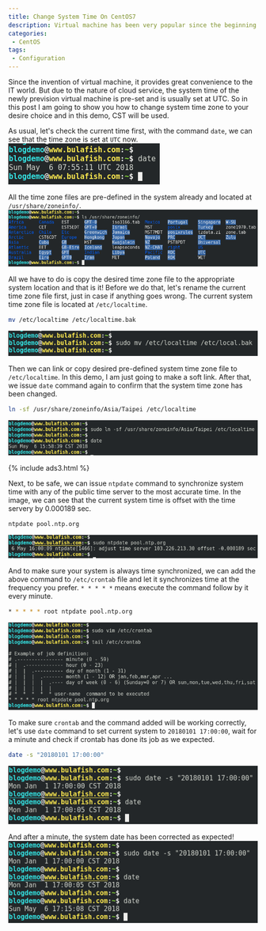 ```yaml
---
title: Change System Time On CentOS7
description: Virtual machine has been very popular since the beginning of cloud service and due to the nature of cloud service, the system time is pre-set so adjust system time to desire time zone is necessary to avoid weird problems or incorrectness in the system.
categories:
 - CentOS
tags:
 - Configuration
---
```


Since the invention of virtual machine, it provides great convenience to the IT world.  But due to the nature of cloud service, the system time of the newly prevision virtual machine is pre-set and is usually set at UTC.  So in this post I am going to show you how to change system time zone to your desire choice and in this demo, CST will be used.

As usual, let's check the current time first, with the command `date`, we can see that the time zone is set at `UTC` now.  
![change system time](/assets/images/2018050601.png)

All the time zone files are pre-defined in the system already and located at `/usr/share/zoneinfo/`.  
![change system time](/assets/images/2018050602.png)

All we have to do is copy the desired time zone file to the appropriate system location and that is it!  Before we do that, let's rename the current time zone file first, just in case if anything goes wrong.  The current system time zone file is located at `/etc/localtime`.
```bash
mv /etc/localtime /etc/localtime.bak
```
![change system time](/assets/images/2018050603.png)

Then we can link or copy desired pre-defined system time zone file to `/etc/localtime`.  In this demo, I am just going to make a soft link.  After that, we issue `date` command again to confirm that the system time zone has been changed.
```bash
ln -sf /usr/share/zoneinfo/Asia/Taipei /etc/localtime
```
![change system time](/assets/images/2018050604.png)

{% include ads3.html %}

Next, to be safe, we can issue `ntpdate` command to synchronize system time with any of the public time server to the most accurate time.  In the image, we can see that the current system time is offset with the time servery by 0.000189 sec.
```bash
ntpdate pool.ntp.org
```
![change system time](/assets/images/2018050605.png)

And to make sure your system is always time synchronized, we can add the above command to `/etc/crontab` file and let it synchronizes time at the frequency you prefer.  `* * * * *` means execute the command follow by it every minute.
```bash
* * * * * root ntpdate pool.ntp.org
```
![change system time](/assets/images/2018050606.png)

To make sure `crontab` and the command added will be working correctly, let's use `date` command to set current system to `20180101 17:00:00`, wait for a minute and check if crontab has done its job as we expected.
```bash
date -s "20180101 17:00:00"
```
![change system time](/assets/images/2018050607.png)

And after a minute, the system date has been corrected as expected!  
![change system time](/assets/images/2018050608.png)
